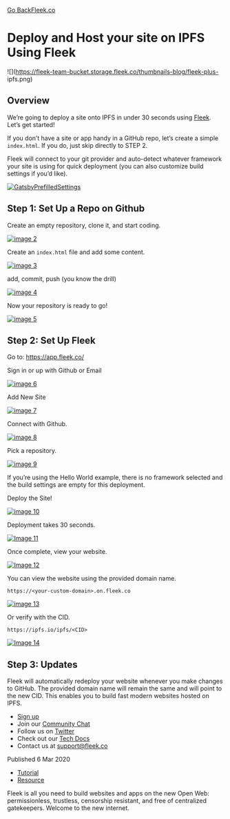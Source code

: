 [Go Back](../../)[Fleek.co](https://Fleek.co)

# Deploy and Host your site on IPFS Using Fleek

![](https://fleek-team-bucket.storage.fleek.co/thumbnails-blog/fleek-plus-
ipfs.png)

## Overview

We’re going to deploy a site onto IPFS in under 30 seconds using
[Fleek](http://Fleek.co/). Let’s get started!

If you don’t have a site or app handy in a GitHub repo, let’s create a simple
`index.html`. If you do, just skip directly to STEP 2.

Fleek will connect to your git provider and auto-detect whatever framework
your site is using for quick deployment (you can also customize build settings
if you’d like).

[
![GatsbyPrefilledSettings](../../static/fc3ad5118ded2bad09388f500e201735/d9199/GatsbyPrefilledSettings.png)
](../../static/fc3ad5118ded2bad09388f500e201735/776d3/GatsbyPrefilledSettings.png)

## Step 1: Set Up a Repo on Github

Create an empty repository, clone it, and start coding.

[ ![image
2](../../static/58fa8b303415bd6fe4cdfa4645b6cc3e/d9199/image%202.png)
](../../static/58fa8b303415bd6fe4cdfa4645b6cc3e/acd79/image%202.png)

Create an `index.html` file and add some content.

[ ![image
3](../../static/027b6263e3fb388a18f81ddae5ff59a9/d9199/image%203.png)
](../../static/027b6263e3fb388a18f81ddae5ff59a9/c0566/image%203.png)

add, commit, push (you know the drill)

[ ![image
4](../../static/a94fbdf711f987bb58386bbba9135c7c/d9199/image%204.png)
](../../static/a94fbdf711f987bb58386bbba9135c7c/44a54/image%204.png)

Now your repository is ready to go!

[ ![image
5](../../static/aa915b62d2419dfb3c8b342a4691c02a/d9199/image%205.png)
](../../static/aa915b62d2419dfb3c8b342a4691c02a/acd79/image%205.png)

## Step 2: Set Up Fleek

Go to: <https://app.fleek.co/>

Sign in or up with Github or Email

[ ![image
6](../../static/120c9c58e92b8db6675e28d3aa6bfe0f/d9199/image%206.png)
](../../static/120c9c58e92b8db6675e28d3aa6bfe0f/c65fa/image%206.png)

Add New Site

[ ![image
7](../../static/6f10fe25639ab703c85ffc979e23c453/d9199/image%207.png)
](../../static/6f10fe25639ab703c85ffc979e23c453/07a9c/image%207.png)

Connect with Github.

[ ![image
8](../../static/f0d0a286428a0f157ab5979842ab22cc/d9199/image%208.png)
](../../static/f0d0a286428a0f157ab5979842ab22cc/07a9c/image%208.png)

Pick a repository.

[ ![image
9](../../static/50002fece2ea71b024ee374c04f26e93/d9199/image%209.png)
](../../static/50002fece2ea71b024ee374c04f26e93/2a077/image%209.png)

If you’re using the Hello World example, there is no framework selected and
the build settings are empty for this deployment.

Deploy the Site!

[ ![image
10](../../static/f5dd49aec221d5f36abdd4d34131f15e/e619b/image%2010.png)
](../../static/f5dd49aec221d5f36abdd4d34131f15e/e619b/image%2010.png)

Deployment takes 30 seconds.

[ ![Image
11](../../static/ba19381dafa8f5c8066f7018f836ad5c/d9199/Image%2011.png)
](../../static/ba19381dafa8f5c8066f7018f836ad5c/b0de5/Image%2011.png)

Once complete, view your website.

[ ![Image
12](../../static/2059defd69c3e0234b6388ba34642e51/d9199/Image%2012.png)
](../../static/2059defd69c3e0234b6388ba34642e51/cf899/Image%2012.png)

You can view the website using the provided domain name.

`https://<your-custom-domain>.on.fleek.co`

[ ![image
13](../../static/6dd44a74cff9ef18ab8aa4c2c1f71bbe/d9199/image%2013.png)
](../../static/6dd44a74cff9ef18ab8aa4c2c1f71bbe/acd79/image%2013.png)

Or verify with the CID.

`https://ipfs.io/ipfs/<CID>`

[ ![Image
14](../../static/763316f5afc5ccadcbc8d68a7b769e38/d9199/Image%2014.png)
](../../static/763316f5afc5ccadcbc8d68a7b769e38/acd79/Image%2014.png)

## Step 3: Updates

Fleek will automatically redeploy your website whenever you make changes to
GitHub. The provided domain name will remain the same and will point to the
new CID. This enables you to build fast modern websites hosted on IPFS.

  * [Sign up](https://app.fleek.co)
  * Join our [Community Chat](https://slack.fleek.co/)
  * Follow us on [Twitter](https://twitter.com/FleekHQ)
  * Check out our [Tech Docs](https://docs.fleek.co/)
  * Contact us at support@fleek.co

Published 6 Mar 2020

  * [Tutorial](../../tag/tutorial/)
  * [Resource](../../tag/resource/)

Fleek is all you need to build websites and apps on the new Open Web:
permissionless, trustless, censorship resistant, and free of centralized
gatekeepers. Welcome to the new internet.[](https://www.twitter.com/FleekHQ)


